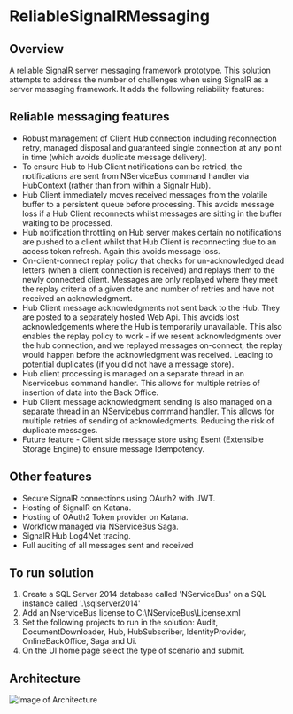 # ReliableSignalRMessaging

## Overview

A reliable SignalR server messaging framework prototype. This solution attempts to address the number of challenges when using SignalR as a server messaging framework. It adds the following reliability features:

## Reliable messaging features

 * Robust management of Client Hub connection including reconnection retry, managed disposal and guaranteed single connection at any point in time (which avoids duplicate message delivery).
 * To ensure Hub to Hub Client notifications can be retried, the notifications are sent from NServiceBus command handler via HubContext (rather than from within a Signalr Hub).
 * Hub Client immediately moves received messages from the volatile buffer to a persistent queue before processing. This avoids message loss if a Hub Client reconnects whilst messages are sitting in the buffer waiting to be processed.
 * Hub notification throttling on Hub server makes certain no notifications are pushed to a client whilst that Hub Client is reconnecting due to an access token refresh. Again this avoids message loss.
 * On-client-connect replay policy that checks for un-acknowledged dead letters (when a client connection is received) and replays them to the newly connected client. Messages are only replayed where they meet the replay criteria of a given date and number of retries and have not received an acknowledgment.
 * Hub Client message acknowledgments not sent back to the Hub. They are posted to a separately hosted Web Api.  This avoids lost acknowledgements where the Hub is temporarily unavailable.  This also enables the replay policy to work - if we resent acknowledgments over the hub connection, and we replayed messages on-connect, the replay would happen before the acknowledgment was received.  Leading to potential duplicates (if you did not have a message store).
 * Hub client processing is managed on a separate thread in an Nservicebus command handler. This allows for multiple retries of insertion of data into the Back Office.
 * Hub Client message acknowledgment sending is also managed on a separate thread in an NServicebus command handler.  This allows for multiple retries of sending of acknowledgments. Reducing the risk of duplicate messages.
 * Future feature - Client side message store using Esent (Extensible Storage Engine) to ensure message Idempotency.

## Other features

* Secure SignalR connections using OAuth2 with JWT.
* Hosting of SignalR on Katana.
* Hosting of OAuth2 Token provider on Katana.
* Workflow managed via NServiceBus Saga.
* SignalR Hub Log4Net tracing.
* Full auditing of all messages sent and received

## To run solution

1. Create a SQL Server 2014 database called 'NServiceBus' on a SQL instance called '.\sqlserver2014'
2. Add an NserviceBus license to C:\NServiceBus\License.xml
3. Set the following projects to run in the solution: Audit, DocumentDownloader, Hub, HubSubscriber, IdentityProvider, OnlineBackOffice, Saga and Ui.
3. On the UI home page select the type of scenario and submit. 


## Architecture

![Image of Architecture](https://raw.githubusercontent.com/seantarogers/ReliableSignalRMessaging/master/ReliableSignalRMessaging.png)

